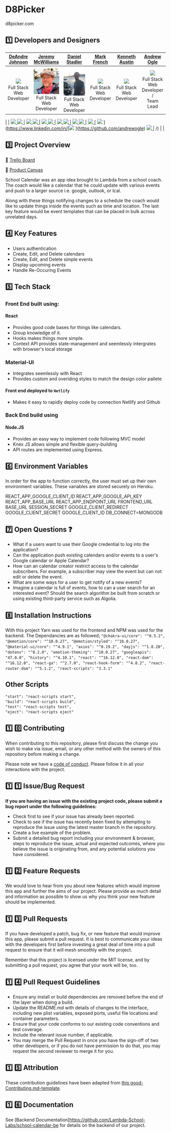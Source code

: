 # D8Picker
d8picker.com


## :one:  Developers and Designers

|  [DeAndre Johnson](https://github.com/drejohnson)  |  [Jeremy McWilliams](https://github.com/J2Macwilliams)  |  [Daniel Stadler](https://github.com/dstadz)  |  [Mark French](https://github.com/juarezfrench) | [Kenneth Austin](https://github.com/Kennethaustin)  |  [Andrew Ogle](https://github.com/andrewogle)  |
| :-------: | :---------: | :-------: | :--------: | :---------: | :---------: |
|    [<img src="./src/img/DeAndre.png" width = "200" />](https://github.com/drejohnson)        </br>Full Stack Web Developer            |    [<img src="./src/img/Jeremy.jpg" width = "200" />](https://github.com/J2Macwilliams)    </br>Full Stack Web Developer               |    [<img src="./src/img/Daniel.jpg" width = "200" />](https://github.com/dstadz)   </br>Full Stack Web Developer                   |    [<img src="./src/img/Mark.jpg" width = "200" />](https://github.com/juarezfrench)   </br>Full Stack Web Developer        |    [<img src="./src/img/Kenneth.jpg" width = "200" />](https://github.com/Kennethaustin)    </br>Full Stack Web Developer     |         [<img src="./src/img/Andrew.jpg" width = "200" />](https://github.com/andrewogle)    </br>Full Stack Web Developer /</br> Team Lead                                   
|
| [<img src="https://github.com/favicon.ico" width="15"> ](https://github.com/drejohnson)   [ <img src="https://static.licdn.com/sc/h/al2o9zrvru7aqj8e1x2rzsrca" width="15"> ](https://www.linkedin.com/in/deandrejohnson/) | [<img src="https://github.com/favicon.ico" width="15"> ](https://github.com/J2Macwilliams) [ <img src="https://static.licdn.com/sc/h/al2o9zrvru7aqj8e1x2rzsrca" width="15"> ](https://www.linkedin.com/in/jeremy-mcwilliams/) | [<img src="https://github.com/favicon.ico" width="15"> ](https://github.com/dstadz)  [ <img src="https://static.licdn.com/sc/h/al2o9zrvru7aqj8e1x2rzsrca" width="15"> ](https://www.linkedin.com/in/danstad/) | [<img src="https://github.com/favicon.ico" width="15"> ](https://github.com/juarezfrench)  [ <img src="https://static.licdn.com/sc/h/al2o9zrvru7aqj8e1x2rzsrca" width="15"> ](https://www.linkedin.com/in/mark-french-webdev/) | [<img src="https://github.com/favicon.ico" width="15"> ](https://github.com/KennethAustin)   [ <img src="https://static.licdn.com/sc/h/al2o9zrvru7aqj8e1x2rzsrca" width="15"> ](https://www.linkedin.com/in//) |  [<img src="https://github.com/favicon.ico" width="15"> ](https://github.com/KennethAustin)   [ <img src="https://static.licdn.com/sc/h/al2o9zrvru7aqj8e1x2rzsrca" width="15"> ](https://www.linkedin.com/in/[<img src="https://github.com/favicon.ico" width="15"> ](https://github.com/andrewogle)   [ <img src="https://static.licdn.com/sc/h/al2o9zrvru7aqj8e1x2rzsrca" width="15"> ](https://www.linkedin.com/in/andrew-ogle/) | /) | |

<!-- ~ DeAndre Johnson ~
![DeAndre](./src/img/DeAndre.png)
Github Handle: https://github.com/drejohnson

~ Jeremy McWilliams ~
![Jeremy](./src/img/Jeremy.jpg)
Github handle: https://github.com/J2Macwilliams

~ Daniel Stadler ~
![Daniel](./src/img/Daniel.jpg)
Github handle: https://github.com/dstadz

~ Mark French ~
![Mark](./src/img/Mark.jpg)
Github handle: https://github.com/juarezfrench

~ Kenneth Austin ~
![Kenneth](./src/img/Kenneth.jpg)
Github handle: https://github.com/Kennethaustin

~ Andrew Ogle ~
![Andrew](./src/img/Andrew.jpg)
Github handle: https://github.com/andrewogle -->
## :three: Project Overview

:memo: [Trello Board](https://https://trello.com/b/DsQe2Rf5/school-calendar-main)

:memo: [Product Canvas](https://www.notion.so/School-Calendar-4f6d59c69ed5456c9b78174ac6292e00)

School Calendar was an app idea brought to Lambda from a school coach. The coach would like a calendar that he could update with various events and push to a larger source i.e. google, outlook, or Ical.

Along with these things notifying changes to a schedule the coach would like to update things inside the events such as time and location. The last key feature would be event templates that can be placed in bulk across unrelated days.


## 4️⃣ Key Features

-    Users authentication
-    Create, Edit, and Delete calendars
-    Create, Edit, and Delete simple events
-    Display upcoming events
-    Handle Re-Occuring Events


## :five: Tech Stack

### Front End built using:

#### React

-    Provides good code bases for things like calendars.
-    Group knowledge of it.
-    Hooks makes things more simple.
-    Context API provides state-management and seemlessly intergrates with browser's local storage

### Material-UI

-   Integrates seemlessly with React
-   Provides custom and overiding styles to match the design color pallete

#### Front end deployed to `Netlify`

-   Makes it easy to rapidly deploy code by connection Netlify and Github

### Back End build using

#### Node.JS

-   Provides an easy way to implement code following MVC model
-   Knex JS allows simple and flexible query-building
-   API routes are implemented using Express.
  

## :six: Environment Variables

In order for the app to function correctly, the user must set up their own environment variables. These variables are stored securely on Heroku.

REACT_APP_GOOGLE_CLIENT_ID
REACT_APP_GOOGLE_API_KEY
REACT_APP_BASE_URL
REACT_APP_ENDPOINT_URL
FRONTEND_URL
BASE_URL
SESSION_SECRET 
GOOGLE_CLIENT_REDIRECT
GOOGLE_CLIENT_SECRET
GOOGLE_CLIENT_ID
DB_CONNECT=MONGODB

## :seven: Open Questions ❓

-   What if a users want to use their Google credential to log into the application?
-   Can the application push existing calendars and/or events to a user's Google calendar or Apple Calendar?
-   How can an calendar creator restrict access to the calendar subscribers.  For example, a subscriber may view the event but can not edit or delete the event.
-   What are some ways for a user to get notify of a new events?
-   Imagine a calendar is full of events, how to can a user search for an interested event? Should the search algorithm be built from scratch or using existing third-party service such as Algolia.


## :eight: Installation Instructions

With this project Yarn was used for the frontend and NPM was used for the backend. The Dependancies are as followed; ```"@chakra-ui/core": "^0.5.2",
  "@emotion/core": "^10.0.27", "@emotion/styled": "^10.0.27", "@material-ui/core": "^4.9.1", "axios": "^0.19.2", "dayjs": "^1.8.20", "dotenv": "^8.2.0", "emotion-theming": "^10.0.27", "googleapis": "47.0.0", "history": "^4.10.1", "react": "^16.12.0", "react-dom": "^16.12.0", "react-ga": "^2.7.0", "react-hook-form": "^4.8.2", "react-router-dom": "^5.1.2", "react-scripts": "3.3.1"```

## Other Scripts

    "start": "react-scripts start",
    "build": "react-scripts build",
    "test": "react-scripts test",
    "eject": "react-scripts eject"


## :one: :zero: Contributing

When contributing to this repository, please first discuss the change you wish to make via issue, email, or any other method with the owners of this repository before making a change.

Please note we have a [code of conduct](./CODE_OF_CONDUCT.md). Please follow it in all your interactions with the project.

## :one: :one: Issue/Bug Request
   
 **If you are having an issue with the existing project code, please submit a bug report under the following guidelines:**
 - Check first to see if your issue has already been reported.
 - Check to see if the issue has recently been fixed by attempting to reproduce the issue using the latest master branch in the repository.
 - Create a live example of the problem.
 - Submit a detailed bug report including your environment & browser, steps to reproduce the issue, actual and expected outcomes,  where you believe the issue is originating from, and any potential solutions you have considered.

## :one: :two: Feature Requests

We would love to hear from you about new features which would improve this app and further the aims of our project. Please provide as much detail and information as possible to show us why you think your new feature should be implemented.

## :one: :three: Pull Requests

If you have developed a patch, bug fix, or new feature that would improve this app, please submit a pull request. It is best to communicate your ideas with the developers first before investing a great deal of time into a pull request to ensure that it will mesh smoothly with the project.

Remember that this project is licensed under the MIT license, and by submitting a pull request, you agree that your work will be, too.

## :one: :four: Pull Request Guidelines

- Ensure any install or build dependencies are removed before the end of the layer when doing a build.
- Update the README.md with details of changes to the interface, including new plist variables, exposed ports, useful file locations and container parameters.
- Ensure that your code conforms to our existing code conventions and test coverage.
- Include the relevant issue number, if applicable.
- You may merge the Pull Request in once you have the sign-off of two other developers, or if you do not have permission to do that, you may request the second reviewer to merge it for you.

## :one: :five: Attribution

These contribution guidelines have been adapted from [this good-Contributing.md-template](https://gist.github.com/PurpleBooth/b24679402957c63ec426).

## :one: :six: Documentation

See [Backend Documentation]https://github.com/Lambda-School-Labs/school-calendar-be for details on the backend of our project.
